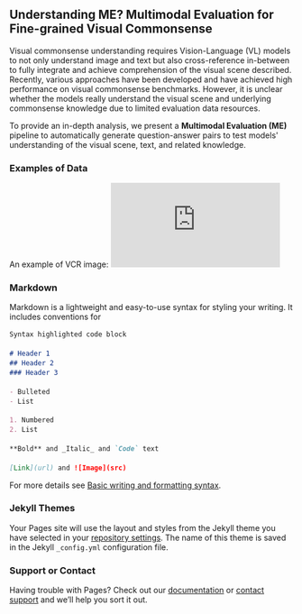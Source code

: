 ## Understanding ME? Multimodal Evaluation for Fine-grained Visual Commonsense

<!-- You can use the [editor on GitHub](https://github.com/ZhecanJamesWang/Multimodal_Eval/edit/gh-pages/index.md) to maintain and preview the content for your website in Markdown files.
 -->
<!-- Whenever you commit to this repository, GitHub Pages will run [Jekyll](https://jekyllrb.com/) to rebuild the pages in your site, from the content in your Markdown files. -->

 Visual commonsense understanding requires Vision-Language (VL) models to not only understand image and text but also cross-reference in-between to fully integrate and achieve comprehension of the visual scene described. Recently, various approaches have been developed and have achieved high performance on visual commonsense benchmarks. However, it is unclear whether the models really understand the visual scene and underlying commonsense knowledge due to limited evaluation data resources. 
 
To provide an in-depth analysis, we present a **Multimodal Evaluation (ME)** pipeline to automatically generate question-answer pairs to test models' understanding of the visual scene, text, and related knowledge. 

<!-- We then take a step further to show that training with the ME data boosts model's performance in standard VCR evaluation. Lastly, our in-depth analysis and comparison  reveal interesting findings: (1) semantically low-level information can assist learning of high-level information but not the opposite; (2) visual information is generally under utilization compared with text.
  -->
  
  
### Examples of Data  
  

An example of VCR image: 
![alt text](https://github.com/ZhecanJamesWang/Multimodal-Evaluation/blob/gh-pages/motivation.pdf "example")


### Markdown

Markdown is a lightweight and easy-to-use syntax for styling your writing. It includes conventions for

```markdown
Syntax highlighted code block

# Header 1
## Header 2
### Header 3

- Bulleted
- List

1. Numbered
2. List

**Bold** and _Italic_ and `Code` text

[Link](url) and ![Image](src)
```

For more details see [Basic writing and formatting syntax](https://docs.github.com/en/github/writing-on-github/getting-started-with-writing-and-formatting-on-github/basic-writing-and-formatting-syntax).

### Jekyll Themes

Your Pages site will use the layout and styles from the Jekyll theme you have selected in your [repository settings](https://github.com/ZhecanJamesWang/Multimodal_Eval/settings/pages). The name of this theme is saved in the Jekyll `_config.yml` configuration file.

### Support or Contact

Having trouble with Pages? Check out our [documentation](https://docs.github.com/categories/github-pages-basics/) or [contact support](https://support.github.com/contact) and we’ll help you sort it out.
